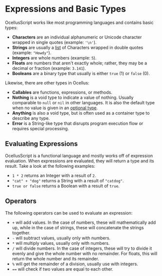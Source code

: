 # Expressions and Basic Types

OcellusScript works like most programming languages and contains basic types:

- **Characters** are an individual alphanumeric or Unicode character wrapped in single quotes (example: `'\n'`).
- **Strings** are usually a [list](./04-lists.md) of Characters wrapped in double quotes (example: `"Howdy"`).
- **Integers** are whole numbers (example: `5`).
- **Floats** are numbers that aren't exactly whole; rather, they may be a decimal or fraction (example: `3.141`).
- **Booleans** are a binary type that usually is either `true` (1) or `false` (0).

Likewise, there are other types in Ocellus:

- **Callables** are functions, expressions, or methods.
- **Nothing** is a void type to indicate a value of nothing. Usually comparable to `null` or `nil` in other languages. It is also the default type when no value is given in an [optional type](./05-types.md#optional-types).
- **Anything** is also a void type, but is often used as a container type to describe any type.
- **Error** is a String-like type that disrupts program execution flow or requires special processing.

## Evaluating Expressions

OcellusScript is a functional language and mostly works off of expression evaluation. When expressions are evaluated, they will return a type and its result. Take a look at the following examples:

- `1 * 2` returns an Integer with a result of `2`.
- `"cat" + "dog"` returns a String with a result of `"catdog"`.
- `true or false` returns a Boolean with a result of `true`.

## Operators
The following operators can be used to evaluate an expression:

- `+` will add values. In the case of numbers, these will mathematically add up, while in the case of strings, these will concatenate the strings together.
- `-` will subtract values, usually only with numbers.
- `*` will multiply values, usually only with numbers.
- `/` will divide numbers. In the case of integers, these will try to divide it evenly and give the whole number with no remainder. For floats, this will return the whole number and its remainder.
- `%` will get the remainder of a division, usually use with integers.
- `==` will check if two values are equal to each other.